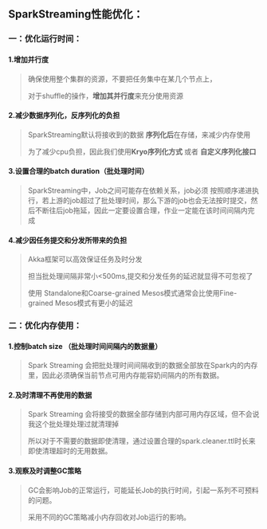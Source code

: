 ## SparkStreaming性能优化：

### 一：优化运行时间：

#### 1.增加并行度

> 确保使用整个集群的资源，不要把任务集中在某几个节点上，
>
> 对于shuffle的操作，**增加其并行度**来充分使用资源

#### 2.减少数据序列化，反序列化的负担

> SparkStreaming默认将接收到的数据 **序列化后**在存储，来减少内存使用
>
> 为了减少cpu负担，因此我们使用**Kryo序列化方式** 或者 **自定义序列化接口**

#### 3.设置合理的batch duration（批处理时间）

> SparkStreaming中，Job之间可能存在依赖关系，job必须 按照顺序递进执行，若上游的job超过了批处理时间，那么下游的job也会无法按时提交，然后不断往后job拖延，因此一定要设置合理，作业一定能在该时间间隔内完成

#### 4.减少因任务提交和分发所带来的负担

> Akka框架可以高效保证任务及时分发
>
> 担当批处理间隔非常小<500ms,提交和分发任务的延迟就显得不可忽视了
>
> 使用 Standalone和Coarse-grained Mesos模式通常会比使用Fine-grained Mesos模式有更小的延迟

### 二：优化内存使用：

#### 1.控制batch size （批处理时间间隔内的数据量）

> Spark Streaming 会把批处理时间间隔收到的数据全部放在Spark内的内存里，因此必须确保当前节点可用内存能容奶间隔内的所有数据。

#### 2.及时清理不再使用的数据

> Spark Streaming 会将接受的数据全部存储到内部可用内存区域，但不会说我这个批处理处理过就清理掉
>
> 所以对于不需要的数据即使清理，通过设置合理的spark.cleaner.ttl时长来即使清理超时的无用数据。

#### 3.观察及时调整GC策略

> GC会影响Job的正常运行，可能延长Job的执行时间，引起一系列不可预料的问题。
>
> 采用不同的GC策略减小内存回收对Job运行的影响。